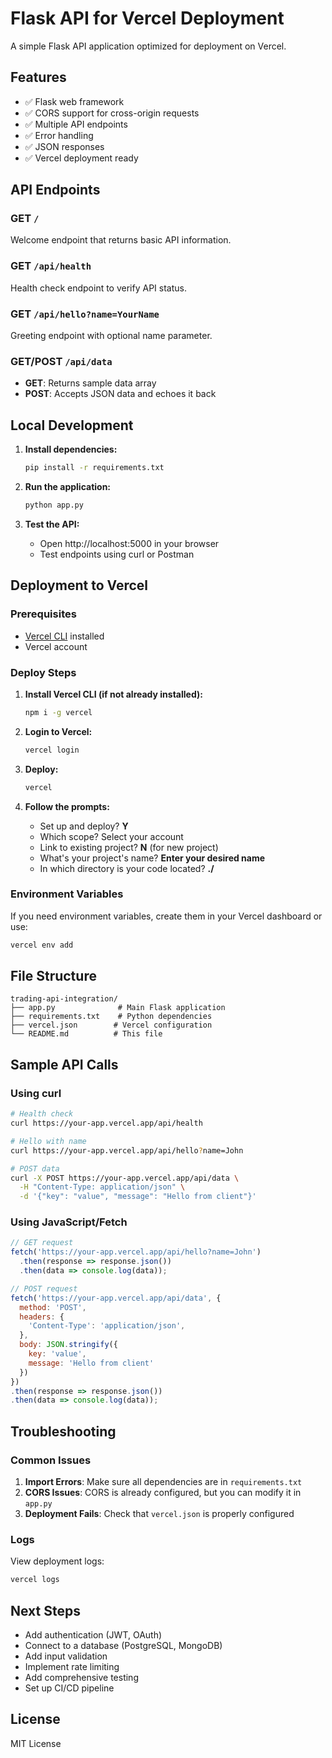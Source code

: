 # Flask API for Vercel Deployment

A simple Flask API application optimized for deployment on Vercel.

## Features

- ✅ Flask web framework
- ✅ CORS support for cross-origin requests
- ✅ Multiple API endpoints
- ✅ Error handling
- ✅ JSON responses
- ✅ Vercel deployment ready

## API Endpoints

### GET `/`
Welcome endpoint that returns basic API information.

### GET `/api/health`
Health check endpoint to verify API status.

### GET `/api/hello?name=YourName`
Greeting endpoint with optional name parameter.

### GET/POST `/api/data`
- **GET**: Returns sample data array
- **POST**: Accepts JSON data and echoes it back

## Local Development

1. **Install dependencies:**
   ```bash
   pip install -r requirements.txt
   ```

2. **Run the application:**
   ```bash
   python app.py
   ```

3. **Test the API:**
   - Open http://localhost:5000 in your browser
   - Test endpoints using curl or Postman

## Deployment to Vercel

### Prerequisites
- [Vercel CLI](https://vercel.com/cli) installed
- Vercel account

### Deploy Steps

1. **Install Vercel CLI (if not already installed):**
   ```bash
   npm i -g vercel
   ```

2. **Login to Vercel:**
   ```bash
   vercel login
   ```

3. **Deploy:**
   ```bash
   vercel
   ```

4. **Follow the prompts:**
   - Set up and deploy? **Y**
   - Which scope? Select your account
   - Link to existing project? **N** (for new project)
   - What's your project's name? **Enter your desired name**
   - In which directory is your code located? **./** 

### Environment Variables

If you need environment variables, create them in your Vercel dashboard or use:
```bash
vercel env add
```

## File Structure

```
trading-api-integration/
├── app.py              # Main Flask application
├── requirements.txt    # Python dependencies
├── vercel.json        # Vercel configuration
└── README.md          # This file
```

## Sample API Calls

### Using curl

```bash
# Health check
curl https://your-app.vercel.app/api/health

# Hello with name
curl https://your-app.vercel.app/api/hello?name=John

# POST data
curl -X POST https://your-app.vercel.app/api/data \
  -H "Content-Type: application/json" \
  -d '{"key": "value", "message": "Hello from client"}'
```

### Using JavaScript/Fetch

```javascript
// GET request
fetch('https://your-app.vercel.app/api/hello?name=John')
  .then(response => response.json())
  .then(data => console.log(data));

// POST request
fetch('https://your-app.vercel.app/api/data', {
  method: 'POST',
  headers: {
    'Content-Type': 'application/json',
  },
  body: JSON.stringify({
    key: 'value',
    message: 'Hello from client'
  })
})
.then(response => response.json())
.then(data => console.log(data));
```

## Troubleshooting

### Common Issues

1. **Import Errors**: Make sure all dependencies are in `requirements.txt`
2. **CORS Issues**: CORS is already configured, but you can modify it in `app.py`
3. **Deployment Fails**: Check that `vercel.json` is properly configured

### Logs

View deployment logs:
```bash
vercel logs
```

## Next Steps

- Add authentication (JWT, OAuth)
- Connect to a database (PostgreSQL, MongoDB)
- Add input validation
- Implement rate limiting
- Add comprehensive testing
- Set up CI/CD pipeline

## License

MIT License 